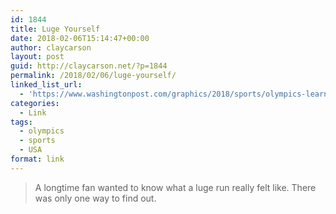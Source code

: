 ```yaml
---
id: 1844
title: Luge Yourself
date: 2018-02-06T15:14:47+00:00
author: claycarson
layout: post
guid: http://claycarson.net/?p=1844
permalink: /2018/02/06/luge-yourself/
linked_list_url:
  - 'https://www.washingtonpost.com/graphics/2018/sports/olympics-learning-to-luge/?utm_medium=iosapp&utm_source=nextdraft&utm_term=.77dc77d77359'
categories:
  - Link
tags:
  - olympics
  - sports
  - USA
format: link
---
```

> A longtime fan wanted to know what a luge run really felt like. There was only one way to find out.
